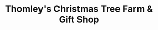 ---
title: "Thomley's Christmas Tree Farm & Gift Shop"
url: /hattiesburg/thomleys-christmas-tree-farm-und-gift-shop/
shop: Allgemein
---